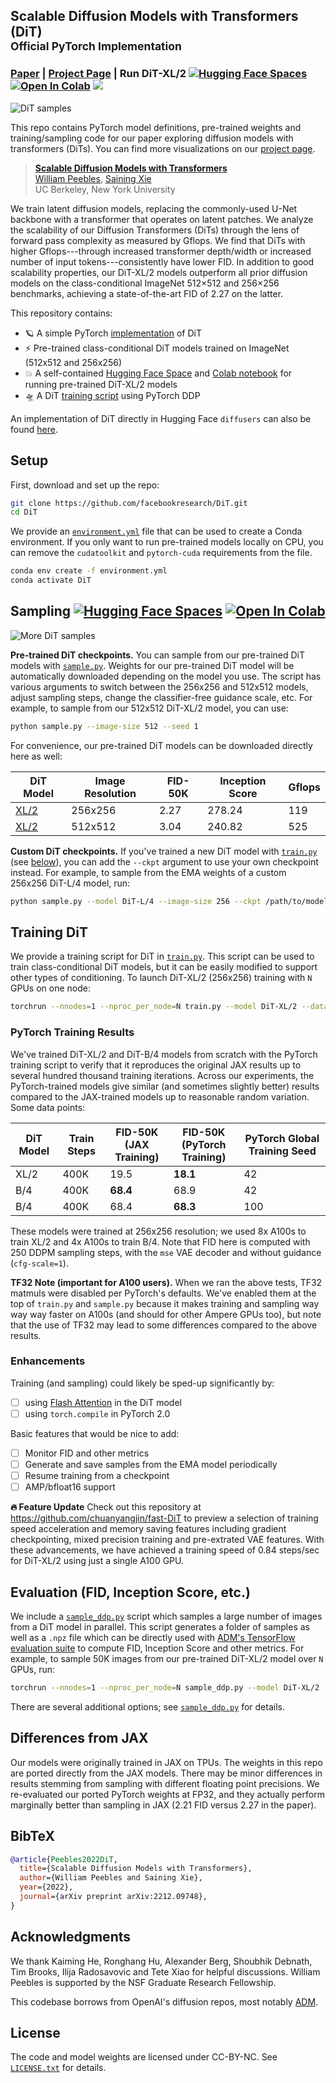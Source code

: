 ## Scalable Diffusion Models with Transformers (DiT)<br><sub>Official PyTorch Implementation</sub>

### [Paper](http://arxiv.org/abs/2212.09748) | [Project Page](https://www.wpeebles.com/DiT) | Run DiT-XL/2 [![Hugging Face Spaces](https://img.shields.io/badge/%F0%9F%A4%97%20Hugging%20Face-Spaces-blue)](https://huggingface.co/spaces/wpeebles/DiT) [![Open In Colab](https://colab.research.google.com/assets/colab-badge.svg)](http://colab.research.google.com/github/facebookresearch/DiT/blob/main/run_DiT.ipynb) <a href="https://replicate.com/arielreplicate/scalable_diffusion_with_transformers"><img src="https://replicate.com/arielreplicate/scalable_diffusion_with_transformers/badge"></a>

![DiT samples](visuals/sample_grid_0.png)

This repo contains PyTorch model definitions, pre-trained weights and training/sampling code for our paper exploring 
diffusion models with transformers (DiTs). You can find more visualizations on our [project page](https://www.wpeebles.com/DiT).

> [**Scalable Diffusion Models with Transformers**](https://www.wpeebles.com/DiT)<br>
> [William Peebles](https://www.wpeebles.com), [Saining Xie](https://www.sainingxie.com)
> <br>UC Berkeley, New York University<br>

We train latent diffusion models, replacing the commonly-used U-Net backbone with a transformer that operates on 
latent patches. We analyze the scalability of our Diffusion Transformers (DiTs) through the lens of forward pass 
complexity as measured by Gflops. We find that DiTs with higher Gflops---through increased transformer depth/width or
increased number of input tokens---consistently have lower FID. In addition to good scalability properties, our 
DiT-XL/2 models outperform all prior diffusion models on the class-conditional ImageNet 512×512 and 256×256 benchmarks, 
achieving a state-of-the-art FID of 2.27 on the latter.

This repository contains:

* 🪐 A simple PyTorch [implementation](models.py) of DiT
* ⚡️ Pre-trained class-conditional DiT models trained on ImageNet (512x512 and 256x256)
* 💥 A self-contained [Hugging Face Space](https://huggingface.co/spaces/wpeebles/DiT) and [Colab notebook](http://colab.research.google.com/github/facebookresearch/DiT/blob/main/run_DiT.ipynb) for running pre-trained DiT-XL/2 models
* 🛸 A DiT [training script](train.py) using PyTorch DDP

An implementation of DiT directly in Hugging Face `diffusers` can also be found [here](https://github.com/huggingface/diffusers/blob/main/docs/source/en/api/pipelines/dit.md).


## Setup

First, download and set up the repo:

```bash
git clone https://github.com/facebookresearch/DiT.git
cd DiT
```

We provide an [`environment.yml`](environment.yml) file that can be used to create a Conda environment. If you only want 
to run pre-trained models locally on CPU, you can remove the `cudatoolkit` and `pytorch-cuda` requirements from the file.

```bash
conda env create -f environment.yml
conda activate DiT
```


## Sampling [![Hugging Face Spaces](https://img.shields.io/badge/%F0%9F%A4%97%20Hugging%20Face-Spaces-blue)](https://huggingface.co/spaces/wpeebles/DiT) [![Open In Colab](https://colab.research.google.com/assets/colab-badge.svg)](http://colab.research.google.com/github/facebookresearch/DiT/blob/main/run_DiT.ipynb)
![More DiT samples](visuals/sample_grid_1.png)

**Pre-trained DiT checkpoints.** You can sample from our pre-trained DiT models with [`sample.py`](sample.py). Weights for our pre-trained DiT model will be 
automatically downloaded depending on the model you use. The script has various arguments to switch between the 256x256
and 512x512 models, adjust sampling steps, change the classifier-free guidance scale, etc. For example, to sample from
our 512x512 DiT-XL/2 model, you can use:

```bash
python sample.py --image-size 512 --seed 1
```

For convenience, our pre-trained DiT models can be downloaded directly here as well:

| DiT Model     | Image Resolution | FID-50K | Inception Score | Gflops | 
|---------------|------------------|---------|-----------------|--------|
| [XL/2](https://dl.fbaipublicfiles.com/DiT/models/DiT-XL-2-256x256.pt) | 256x256          | 2.27    | 278.24          | 119    |
| [XL/2](https://dl.fbaipublicfiles.com/DiT/models/DiT-XL-2-512x512.pt) | 512x512          | 3.04    | 240.82          | 525    |


**Custom DiT checkpoints.** If you've trained a new DiT model with [`train.py`](train.py) (see [below](#training-dit)), you can add the `--ckpt`
argument to use your own checkpoint instead. For example, to sample from the EMA weights of a custom 
256x256 DiT-L/4 model, run:

```bash
python sample.py --model DiT-L/4 --image-size 256 --ckpt /path/to/model.pt
```


## Training DiT

We provide a training script for DiT in [`train.py`](train.py). This script can be used to train class-conditional 
DiT models, but it can be easily modified to support other types of conditioning. To launch DiT-XL/2 (256x256) training with `N` GPUs on 
one node:

```bash
torchrun --nnodes=1 --nproc_per_node=N train.py --model DiT-XL/2 --data-path /path/to/imagenet/train
```

### PyTorch Training Results

We've trained DiT-XL/2 and DiT-B/4 models from scratch with the PyTorch training script
to verify that it reproduces the original JAX results up to several hundred thousand training iterations. Across our experiments, the PyTorch-trained models give 
similar (and sometimes slightly better) results compared to the JAX-trained models up to reasonable random variation. Some data points:

| DiT Model  | Train Steps | FID-50K<br> (JAX Training) | FID-50K<br> (PyTorch Training) | PyTorch Global Training Seed |
|------------|-------------|----------------------------|--------------------------------|------------------------------|
| XL/2       | 400K        | 19.5                       | **18.1**                       | 42                           |
| B/4        | 400K        | **68.4**                   | 68.9                           | 42                           |
| B/4        | 400K        | 68.4                       | **68.3**                       | 100                          |

These models were trained at 256x256 resolution; we used 8x A100s to train XL/2 and 4x A100s to train B/4. Note that FID 
here is computed with 250 DDPM sampling steps, with the `mse` VAE decoder and without guidance (`cfg-scale=1`). 

**TF32 Note (important for A100 users).** When we ran the above tests, TF32 matmuls were disabled per PyTorch's defaults. 
We've enabled them at the top of `train.py` and `sample.py` because it makes training and sampling way way way faster on 
A100s (and should for other Ampere GPUs too), but note that the use of TF32 may lead to some differences compared to 
the above results.

### Enhancements
Training (and sampling) could likely be sped-up significantly by:
- [ ] using [Flash Attention](https://github.com/HazyResearch/flash-attention) in the DiT model
- [ ] using `torch.compile` in PyTorch 2.0

Basic features that would be nice to add:
- [ ] Monitor FID and other metrics
- [ ] Generate and save samples from the EMA model periodically
- [ ] Resume training from a checkpoint
- [ ] AMP/bfloat16 support

**🔥 Feature Update** Check out this repository at https://github.com/chuanyangjin/fast-DiT to preview a selection of training speed acceleration and memory saving features including gradient checkpointing, mixed precision training and pre-extrated VAE features. With these advancements, we have achieved a training speed of 0.84 steps/sec for DiT-XL/2 using just a single A100 GPU.

## Evaluation (FID, Inception Score, etc.)

We include a [`sample_ddp.py`](sample_ddp.py) script which samples a large number of images from a DiT model in parallel. This script 
generates a folder of samples as well as a `.npz` file which can be directly used with [ADM's TensorFlow
evaluation suite](https://github.com/openai/guided-diffusion/tree/main/evaluations) to compute FID, Inception Score and
other metrics. For example, to sample 50K images from our pre-trained DiT-XL/2 model over `N` GPUs, run:

```bash
torchrun --nnodes=1 --nproc_per_node=N sample_ddp.py --model DiT-XL/2 --num-fid-samples 50000
```

There are several additional options; see [`sample_ddp.py`](sample_ddp.py) for details. 


## Differences from JAX

Our models were originally trained in JAX on TPUs. The weights in this repo are ported directly from the JAX models. 
There may be minor differences in results stemming from sampling with different floating point precisions. We re-evaluated 
our ported PyTorch weights at FP32, and they actually perform marginally better than sampling in JAX (2.21 FID 
versus 2.27 in the paper).


## BibTeX

```bibtex
@article{Peebles2022DiT,
  title={Scalable Diffusion Models with Transformers},
  author={William Peebles and Saining Xie},
  year={2022},
  journal={arXiv preprint arXiv:2212.09748},
}
```


## Acknowledgments
We thank Kaiming He, Ronghang Hu, Alexander Berg, Shoubhik Debnath, Tim Brooks, Ilija Radosavovic and Tete Xiao for helpful discussions. 
William Peebles is supported by the NSF Graduate Research Fellowship.

This codebase borrows from OpenAI's diffusion repos, most notably [ADM](https://github.com/openai/guided-diffusion).


## License
The code and model weights are licensed under CC-BY-NC. See [`LICENSE.txt`](LICENSE.txt) for details.
